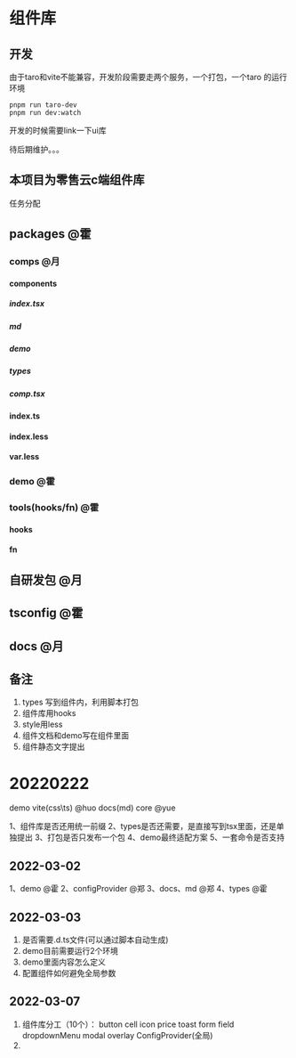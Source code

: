 # 组件库

## 开发
由于taro和vite不能兼容，开发阶段需要走两个服务，一个打包，一个taro 的运行环境

```shell
pnpm run taro-dev
pnpm run dev:watch
```

开发的时候需要link一下ui库

待后期维护。。。
## 本项目为零售云c端组件库
任务分配

## packages @霍
### comps @月
#### components
##### index.tsx
##### md
##### demo
##### types
##### comp.tsx
#### index.ts
#### index.less
#### var.less
### demo @霍
### tools(hooks/fn) @霍
#### hooks
#### fn
## 自研发包 @月
## tsconfig @霍
## docs @月

## 备注
1. types 写到组件内，利用脚本打包
2. 组件库用hooks
3. style用less
4. 组件文档和demo写在组件里面
5. 组件静态文字提出


# 20220222
demo vite(css\ts) @huo
docs(md) core @yue


1、组件库是否还用统一前缀
2、types是否还需要，是直接写到tsx里面，还是单独提出
3、打包是否只发布一个包
4、demo最终适配方案
5、一套命令是否支持

## 2022-03-02
1、demo @霍
2、configProvider @郑
3、docs、md @郑
4、types @霍

## 2022-03-03
1. 是否需要.d.ts文件(可以通过脚本自动生成)
2. demo目前需要运行2个环境
3. demo里面内容怎么定义
4. 配置组件如何避免全局参数
   
## 2022-03-07
1. 组件库分工（10个）：
   button cell icon price toast form field dropdownMenu modal overlay ConfigProvider(全局)
2. 